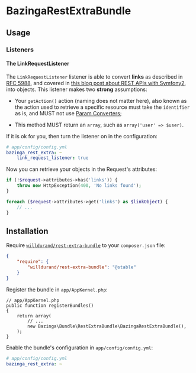 BazingaRestExtraBundle
======================


Usage
-----

### Listeners

#### The LinkRequestListener

The `LinkRequestListener` listener is able to convert **links** as described in
[RFC 5988](http://tools.ietf.org/html/rfc5988), and covered in [this blog post
about REST APIs with Symfony2](http://williamdurand.fr/2012/08/02/rest-apis-with-symfony2-the-right-way/#the-friendship-algorithm),
into objects. This listener makes two **strong** assumptions:

* Your `getAction()` action (naming does not matter here), also known as the
  action used to retrieve a specific resource must take the `identifier` as is,
  and MUST not use [Param
  Converters](http://symfony.com/doc/current/bundles/SensioFrameworkExtraBundle/annotations/converters.html);

* This method MUST return an `array`, such as `array('user' => $user)`.

If it is ok for you, then turn the listener on in the configuration:

``` yaml
# app/config/config.yml
bazinga_rest_extra: ~
    link_request_listener: true
```

Now you can retrieve your objects in the Request's attributes:

``` php
if (!$request->attributes->has('links')) {
    throw new HttpException(400, 'No links found');
}

foreach ($request->attributes->get('links') as $linkObject) {
    // ...
}
```


Installation
------------

Require [`willdurand/rest-extra-bundle`](https://packagist.org/packages/willdurand/rest-extra-bundle)
to your `composer.json` file:


``` json
{
    "require": {
        "willdurand/rest-extra-bundle": "@stable"
    }
}
```

Register the bundle in `app/AppKernel.php`:

    // app/AppKernel.php
    public function registerBundles()
    {
        return array(
            // ...
            new Bazinga\Bundle\RestExtraBundle\BazingaRestExtraBundle(),
        );
    }

Enable the bundle's configuration in `app/config/config.yml`:

``` yaml
# app/config/config.yml
bazinga_rest_extra: ~
```
